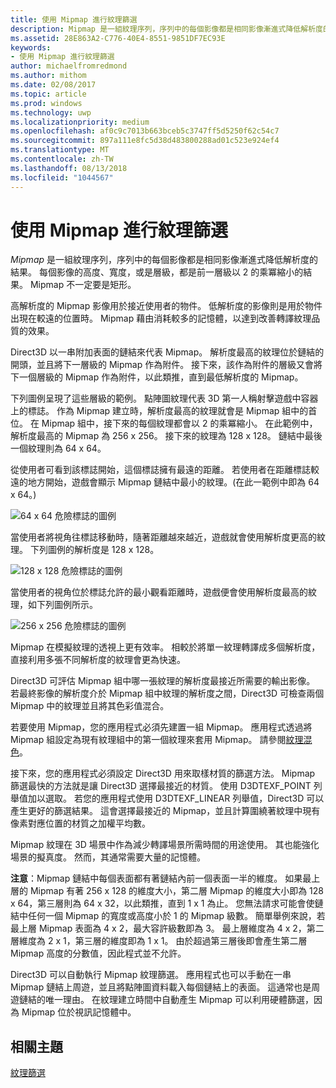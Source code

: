 ```yaml
---
title: 使用 Mipmap 進行紋理篩選
description: Mipmap 是一組紋理序列，序列中的每個影像都是相同影像漸進式降低解析度的結果。 每個影像的高度、寬度，或是層級，都是前一層級以 2 的乘冪縮小的結果。
ms.assetid: 28E863A2-C776-40E4-8551-9851DF7EC93E
keywords:
- 使用 Mipmap 進行紋理篩選
author: michaelfromredmond
ms.author: mithom
ms.date: 02/08/2017
ms.topic: article
ms.prod: windows
ms.technology: uwp
ms.localizationpriority: medium
ms.openlocfilehash: af0c9c7013b663bceb5c3747ff5d5250f62c54c7
ms.sourcegitcommit: 897a111e8fc5d38d483800288ad01c523e924ef4
ms.translationtype: MT
ms.contentlocale: zh-TW
ms.lasthandoff: 08/13/2018
ms.locfileid: "1044567"
---
```

# <a name="texture-filtering-with-mipmaps"></a>使用 Mipmap 進行紋理篩選


*Mipmap* 是一組紋理序列，序列中的每個影像都是相同影像漸進式降低解析度的結果。 每個影像的高度、寬度，或是層級，都是前一層級以 2 的乘冪縮小的結果。 Mipmap 不一定要是矩形。

高解析度的 Mipmap 影像用於接近使用者的物件。 低解析度的影像則是用於物件出現在較遠的位置時。 Mipmap 藉由消耗較多的記憶體，以達到改善轉譯紋理品質的效果。

Direct3D 以一串附加表面的鏈結來代表 Mipmap。 解析度最高的紋理位於鏈結的開頭，並且將下一層級的 Mipmap 作為附件。 接下來，該作為附件的層級又會將下一個層級的 Mipmap 作為附件，以此類推，直到最低解析度的 Mipmap。

下列圖例呈現了這些層級的範例。 點陣圖紋理代表 3D 第一人稱射擊遊戲中容器上的標誌。 作為 Mipmap 建立時，解析度最高的紋理就會是 Mipmap 組中的首位。 在 Mipmap 組中，接下來的每個紋理都會以 2 的乘冪縮小。 在此範例中，解析度最高的 Mipmap 為 256 x 256。 接下來的紋理為 128 x 128。 鏈結中最後一個紋理則為 64 x 64。

從使用者可看到該標誌開始，這個標誌擁有最遠的距離。 若使用者在距離標誌較遠的地方開始，遊戲會顯示 Mipmap 鏈結中最小的紋理。(在此一範例中即為 64 x 64。)

![64 x 64 危險標誌的圖例](images/mip1.jpg)

當使用者將視角往標誌移動時，隨著距離越來越近，遊戲就會使用解析度更高的紋理。 下列圖例的解析度是 128 x 128。

![128 x 128 危險標誌的圖例](images/mip2.jpg)

當使用者的視角位於標誌允許的最小觀看距離時，遊戲便會使用解析度最高的紋理，如下列圖例所示。

![256 x 256 危險標誌的圖例](images/mip3.jpg)

Mipmap 在模擬紋理的透視上更有效率。 相較於將單一紋理轉譯成多個解析度，直接利用多張不同解析度的紋理會更為快速。

Direct3D 可評估 Mipmap 組中哪一張紋理的解析度最接近所需要的輸出影像。 若最終影像的解析度介於 Mipmap 組中紋理的解析度之間，Direct3D 可檢查兩個 Mipmap 中的紋理並且將其色彩值混合。

若要使用 Mipmap，您的應用程式必須先建置一組 Mipmap。 應用程式透過將 Mipmap 組設定為現有紋理組中的第一個紋理來套用 Mipmap。 請參閱[紋理混色](texture-blending.md)。

接下來，您的應用程式必須設定 Direct3D 用來取樣材質的篩選方法。 Mipmap 篩選最快的方法就是讓 Direct3D 選擇最接近的材質。 使用 D3DTEXF\_POINT 列舉值加以選取。 若您的應用程式使用 D3DTEXF\_LINEAR 列舉值，Direct3D 可以產生更好的篩選結果。 這會選擇最接近的 Mipmap，並且計算圍繞著紋理中現有像素對應位置的材質之加權平均數。

Mipmap 紋理在 3D 場景中作為減少轉譯場景所需時間的用途使用。 其也能強化場景的擬真度。 然而，其通常需要大量的記憶體。

**注意**：Mipmap 鏈結中每個表面都有著鏈結內前一個表面一半的維度。 如果最上層的 Mipmap 有著 256 x 128 的維度大小，第二層 Mipmap 的維度大小即為 128 x 64，第三層則為 64 x 32，以此類推，直到 1 x 1 為止。 您無法請求可能會使鏈結中任何一個 Mipmap 的寬度或高度小於 1 的 Mipmap 級數。 簡單舉例來說，若最上層 Mipmap 表面為 4 x 2，最大容許級數即為 3。 最上層維度為 4 x 2，第二層維度為 2 x 1，第三層的維度即為 1 x 1。 由於超過第三層後即會產生第二層 Mipmap 高度的分數值，因此程式並不允許。

 

Direct3D 可以自動執行 Mipmap 紋理篩選。 應用程式也可以手動在一串 Mipmap 鏈結上周遊，並且將點陣圖資料載入每個鏈結上的表面。 這通常也是周遊鏈結的唯一理由。 在紋理建立時間中自動產生 Mipmap 可以利用硬體篩選，因為 Mipmap 位於視訊記憶體中。

## <a name="span-idrelated-topicsspanrelated-topics"></a><span id="related-topics"></span>相關主題


[紋理篩選](texture-filtering.md)

 

 




